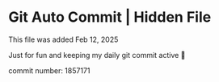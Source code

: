 # Git Auto Commit | Hidden File

This file was added Feb 12, 2025

Just for fun and keeping my daily git commit active 🤪

commit number: 1857171
